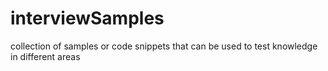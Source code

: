 # interviewSamples
collection of samples or code snippets that can be used to test knowledge in different areas
